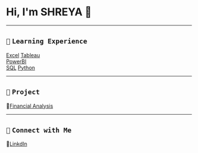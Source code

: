 # Hi, I'm SHREYA 👋  
---

## `📘` **`Learning Experience`**                       
[Excel](https://github.com/shreyashetty-1/Financial-Analysis.git) [Tableau](https://public.tableau.com/app/profile/shreyashetty./vizzes)       
[PowerBI](https://github.com/shreyashetty-1/PowerBI-.git)       
[SQL](https://github.com/shreyashetty-1/SQL.git)
[Python](https://github.com/shreyashetty-1/Python.git)           

 ---
 

## `📂` **`Project`**                            
🔗[Financial Analysis](https://github.com/shreyashetty-1/Financial-Analysis.git)                      

   ---

## `📧` **`Connect with Me`** 
🔗[LinkdIn](https://www.linkedin.com/in/shreya-shetty-070037245/)



